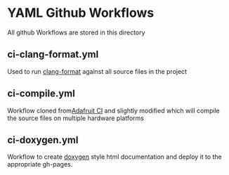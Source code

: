 # YAML Github Workflows
All github Workflows are stored in this directory

## ci-clang-format.yml
Used to run [clang-format](https://clang.llvm.org/docs/ClangFormat.html) against all source files in the project

## ci-compile.yml
Workflow cloned from[Adafruit CI](https://github.com/adafruit/ci-arduino) and slightly modified which will compile
the source files on multiple hardware platforms

## ci-doxygen.yml
Workflow to create [doxygen](https://www.doxygen.nl/index.html) style html documentation and deploy it to the appropriate gh-pages.
